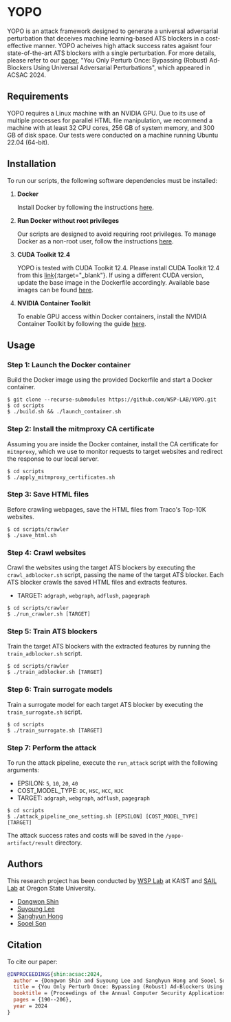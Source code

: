 YOPO
========

YOPO is an attack framework designed to generate a universal adversarial
perturbation that deceives machine learning-based ATS blockers in a
cost-effective manner. YOPO acheives high attack success rates agaisnt
four state-of-the-art ATS blockers with a single perturbation. For more details,
please refer to our [paper](https://godeastone.github.io/papers/shin-acsac24.pdf),
"You Only Perturb Once: Bypassing (Robust) Ad-Blockers Using Universal 
Adversarial Perturbations", which appeared in ACSAC 2024.

## Requirements

YOPO requires a Linux machine with an NVIDIA GPU. Due to its use of multiple
processes for parallel HTML file manipulation, we recommend a machine with at
least 32 CPU cores, 256 GB of system memory, and 300 GB of disk space. Our tests were conducted on a machine running Ubuntu 22.04 (64-bit).

## Installation

To run our scripts, the following software dependencies must be installed:

1. **Docker**

   Install Docker by following the instructions
   [here](https://docs.docker.com/engine/install/).

2. **Run Docker without root privileges**

   Our scripts are designed to avoid requiring root privileges. To manage Docker
   as a non-root user, follow the instructions
   [here](https://docs.docker.com/engine/install/linux-postinstall/#manage-docker-as-a-non-root-user).

3. **CUDA Toolkit 12.4**

   YOPO is tested with CUDA Toolkit 12.4. Please install CUDA Toolkit 12.4 from
   this [link](https://developer.nvidia.com/cuda-12-4-0-download-archive){:target="_blank"}. If
   using a different CUDA version, update the base image in the Dockerfile
   accordingly. Available base images can be found
   [here](https://hub.docker.com/r/pytorch/pytorch/tags).

4. **NVIDIA Container Toolkit**

   To enable GPU access within Docker containers, install the NVIDIA Container
   Toolkit by following the guide
   [here](https://docs.nvidia.com/datacenter/cloud-native/container-toolkit/latest/install-guide.html).

## Usage

### Step 1: Launch the Docker container

Build the Docker image using the provided Dockerfile and start a Docker
container.

```
$ git clone --recurse-submodules https://github.com/WSP-LAB/YOPO.git
$ cd scripts
$ ./build.sh && ./launch_container.sh
```

### Step 2: Install the mitmproxy CA certificate

Assuming you are inside the Docker container, install the CA certificate for `mitmproxy`,
which we use to monitor requests to target websites and redirect the response to our local server.

```
$ cd scripts
$ ./apply_mitmproxy_certificates.sh
```

### Step 3: Save HTML files

Before crawling webpages, save the HTML files from Traco's Top-10K websites.

```
$ cd scripts/crawler
$ ./save_html.sh
```

### Step 4: Crawl websites

Crawl the websites using the target ATS blockers by executing the `crawl_adblocker.sh` script,
passing the name of the target ATS blocker.
Each ATS blocker crawls the saved HTML files and extracts features.
  * TARGET: `adgraph`, `webgraph`, `adflush`, `pagegraph`
```
$ cd scripts/crawler
$ ./run_crawler.sh [TARGET]
```

### Step 5: Train ATS blockers

Train the target ATS blockers with the extracted features by running the `train_adblocker.sh` script.
```
$ cd scripts/crawler
$ ./train_adblocker.sh [TARGET]
```

### Step 6: Train surrogate models

Train a surrogate model for each target ATS blocker by executing the `train_surrogate.sh` script.

```
$ cd scripts
$ ./train_surrogate.sh [TARGET]
```

### Step 7: Perform the attack
To run the attack pipeline, execute the `run_attack` script with the following arguments:
  * EPSILON: `5`, `10`, `20`, `40`
  * COST_MODEL_TYPE: `DC`, `HSC`, `HCC`, `HJC`
  * TARGET: `adgraph`, `webgraph`, `adflush`, `pagegraph`

```
$ cd scripts
$ ./attack_pipeline_one_setting.sh [EPSILON] [COST_MODEL_TYPE] [TARGET]
```
The attack success rates and costs will be saved in the `/yopo-artifact/result` directory.

## Authors
This research project has been conducted by [WSP Lab](https://wsp-lab.github.io/) at KAIST
and [SAIL Lab](https://sanghyun-hong.com/index.html) at Oregon State University.

* [Dongwon Shin](https://godeastone.github.io/)
* [Suyoung Lee](https://leeswimming.com/)
* [Sanghyun Hong](https://sanghyun-hong.com/index.html)
* [Sooel Son](https://sites.google.com/site/ssonkaist/home)

## Citation
To cite our paper:
```bibtex
@INPROCEEDINGS{shin:acsac:2024,
  author = {Dongwon Shin and Suyoung Lee and Sanghyun Hong and Sooel Son},
  title = {You Only Perturb Once: Bypassing (Robust) Ad-Blockers Using Universal Adversarial Perturbations},
  booktitle = {Proceedings of the Annual Computer Security Applications Conference},
  pages = {190--206},
  year = 2024
}
```
